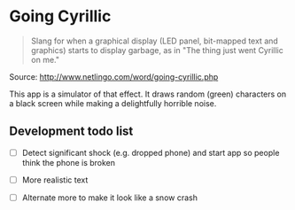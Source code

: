 Going Cyrillic
==============

> Slang for when a graphical display (LED panel, bit-mapped text and graphics) starts to display garbage, as in "The thing just went Cyrillic on me."

Source: http://www.netlingo.com/word/going-cyrillic.php

This app is a simulator of that effect. It draws random (green) characters on a black screen while making a delightfully horrible noise.



Development todo list
---------------------

* [ ] Detect significant shock (e.g. dropped phone) and start app so people think the phone is broken
* [ ] More realistic text
* [ ] Alternate more to make it look like a snow crash

